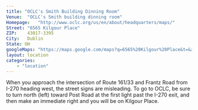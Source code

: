 ```yaml
---
title: "OCLC's Smith Building Dinning Room"
Venue:	"OCLC's Smith building dinning room"
Homepage:	"http://www.oclc.org/us/en/about/headquarters/maps/"
Street:	"6565 Kilgour Place"
ZIP:	43017-3395
City:	Dublin
State: OH
googleMaps: "https://maps.google.com/maps?q=6565%20Kilgour%20Place&t=&z=14&ie=UTF8&iwloc=&output=embed"
layout: location
categories: 
    - "location"
---
```

When you approach the intersection of Route 161/33 and Frantz Road from I-270 heading west, the street signs are misleading. To go to OCLC, be sure to turn north (left) toward Post Road at the first light past the I-270 exit, and then make an immediate right and you will be on Kilgour Place.